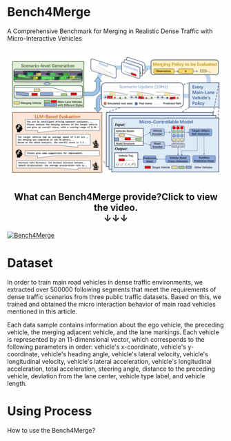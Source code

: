 # Bench4Merge
A Comprehensive Benchmark for Merging in Realistic Dense Traffic with Micro-Interactive Vehicles

<h2 align="center">
  <img src='./result/figure/overall.jpg'>
</h2>

<h2 align="center">
What can Bench4Merge provide?<b>Click to view the video.</b>
<br>
<b>&#x2193;&#x2193;&#x2193;</b>
</h2>

[![Bench4Merge]('./result/figure/overall.jpg')](https://youtu.be/2ZBHL5UC4_c?si=Hw3YmFOiFiDbqxZ5 "Bench4Merge")

# Dataset
In order to train main road vehicles in dense traffic environments, we extracted over 500000 following segments that meet the requirements of dense traffic scenarios from three public traffic datasets. Based on this, we trained and obtained the micro interaction behavior of main road vehicles mentioned in this article.

Each data sample contains information about the ego vehicle, the preceding vehicle, the merging adjacent vehicle, and the lane markings. Each vehicle is represented by an 11-dimensional vector, which corresponds to the following parameters in order: vehicle's x-coordinate, vehicle's y-coordinate, vehicle's heading angle, vehicle's lateral velocity, vehicle's longitudinal velocity, vehicle's lateral acceleration, vehicle's longitudinal acceleration, total acceleration, steering angle, distance to the preceding vehicle, deviation from the lane center, vehicle type label, and vehicle length.



# Using Process
How to use the Bench4Merge?

